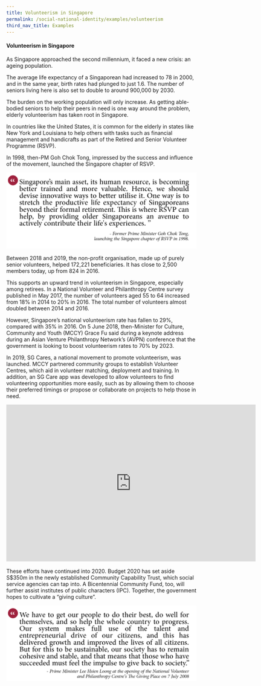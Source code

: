 ```yaml
---
title: Volunteerism in Singapore
permalink: /social-national-identity/examples/volunteerism
third_nav_title: Examples
---
```

#### Volunteerism in Singapore

As Singapore approached the second millennium, it faced a new crisis: an ageing population.

The average life expectancy of a Singaporean had increased to 78 in 2000, and in the same year, birth rates had plunged to just 1.6. The number of seniors living here is also set to double to around 900,000 by 2030.

The burden on the working population will only increase. As getting able-bodied seniors to help their peers in need is one way around the problem, elderly volunteerism has taken root in Singapore.

In countries like the United States, it is common for the elderly in states like New York and Louisiana to help others with tasks such as financial management and handicrafts as part of the Retired and Senior Volunteer Programme (RSVP).

In 1998, then-PM Goh Chok Tong, impressed by the success and influence of the movement, launched the Singapore chapter of RSVP.

![Alt text for image on Isomer site](/images/society/examples/social-quotes-21-2.png)

Between 2018 and 2019, the non-profit organisation, made up of purely senior volunteers, helped 172,221 beneficiaries. It has close to 2,500 members today, up from 824 in 2016.

This supports an upward trend in volunteerism in Singapore, especially among retirees. In a National Volunteer and Philanthropy Centre survey published in May 2017, the number of volunteers aged 55 to 64 increased from 18% in 2014 to 20% in 2016. The total number of volunteers almost doubled between 2014 and 2016.

However, Singapore’s national volunteerism rate has fallen to 29%, compared with 35% in 2016. On 5 June 2018, then-Minister for Culture, Community and Youth (MCCY) Grace Fu said during a keynote address during an Asian Venture Philanthropy Network’s (AVPN) conference that the government is looking to boost volunteerism rates to 70% by 2023.

In 2019, SG Cares, a national movement to promote volunteerism, was launched. MCCY partnered community groups to establish Volunteer Centres, which aid in volunteer matching, deployment and training. In addition, an SG Care app was developed to allow volunteers to find volunteering opportunities more easily, such as by allowing them to choose their preferred timings or propose or collaborate on projects to help those in need.

<iframe width="660" height="415" src="https://www.youtube.com/embed/gs6NGPk0yjY" title="YouTube video player" frameborder="0" allow="accelerometer; autoplay; clipboard-write; encrypted-media; gyroscope; picture-in-picture" allowfullscreen></iframe>

These efforts have continued into 2020. Budget 2020 has set aside S$350m in the newly established Community Capability Trust, which social service agencies can tap into. A Bicentennial Community Fund, too, will further assist institutes of public characters (IPC). Together, the government hopes to cultivate a “giving culture”.

![Alt text for image on Isomer site](/images/society/examples/social-quotes-22-2.png)